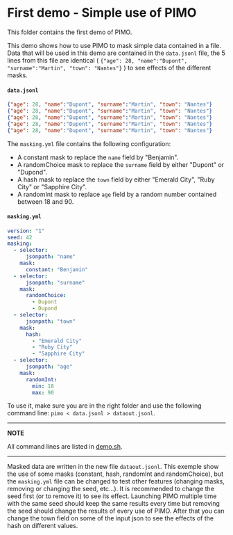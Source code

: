 # First demo - Simple use of PIMO

This folder contains the first demo of PIMO.

This demo shows how to use PIMO to mask simple data contained in a file. Data that will be used in this demo are contained in the `data.jsonl` file, the 5 lines from this file are identical ( `{"age": 28, "name":"Dupont", "surname":"Martin", "town": "Nantes"}` ) to see effects of the different masks.

#### **`data.jsonl`**
```json
{"age": 28, "name":"Dupont", "surname":"Martin", "town": "Nantes"}
{"age": 28, "name":"Dupont", "surname":"Martin", "town": "Nantes"}
{"age": 28, "name":"Dupont", "surname":"Martin", "town": "Nantes"}
{"age": 28, "name":"Dupont", "surname":"Martin", "town": "Nantes"}
{"age": 28, "name":"Dupont", "surname":"Martin", "town": "Nantes"}
```

The `masking.yml` file contains the following configuration:

* A constant mask to replace the `name` field by "Benjamin".
* A randomChoice mask to replace the `surname` field by either "Dupont" or "Dupond".
* A hash mask to replace the `town` field by either "Emerald City", "Ruby City" or "Sapphire City".
* A randomInt mask to replace `age` field by a random number contained between 18 and 90.

#### **`masking.yml`**
```yaml
version: "1"
seed: 42
masking:
  - selector:
      jsonpath: "name"
    mask:
      constant: "Benjamin"
  - selector:
      jsonpath: "surname"
    mask:
      randomChoice:
        - Dupont
        - Dupond
  - selector:
      jsonpath: "town"
    mask:
      hash:
        - "Emerald City"
        - "Ruby City"
        - "Sapphire City"
  - selector:
      jsonpath: "age"
    mask:
      randomInt:
        min: 18
        max: 90
```

To use it, make sure you are in the right folder and use the following command line: `pimo < data.jsonl > dataout.jsonl`.

---
**NOTE**

All command lines are listed in [demo.sh](demo.sh).

---

Masked data are written in the new file `dataout.jsonl`. This exemple show the use of some masks (constant, hash, randomInt and randomChoice), but the `masking.yml` file can be changed to test other features (changing masks, removing or changing the seed, etc...). It is recommended to change the seed first (or to remove it) to see its effect. Launching PIMO multiple time with the same seed should keep the same results every time but removing the seed should change the results of every use of PIMO. After that you can change the town field on some of the input json to see the effects of the hash on different values.
